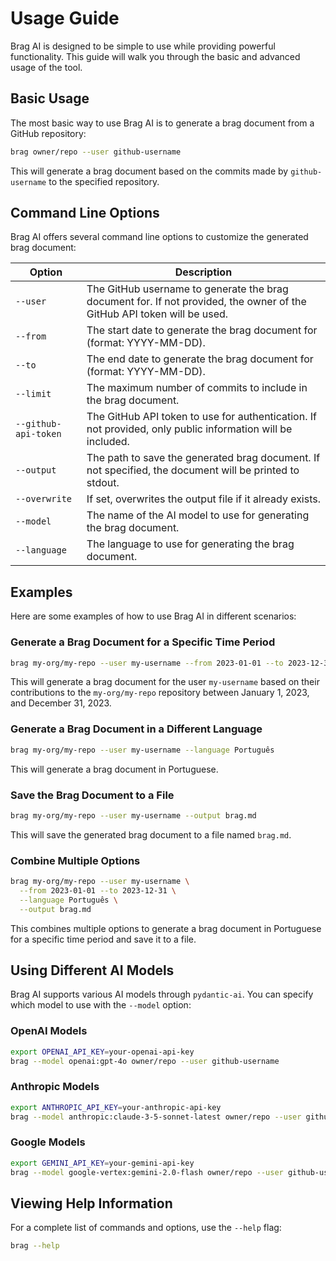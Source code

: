 # Usage Guide

Brag AI is designed to be simple to use while providing powerful functionality. This guide will walk you through the basic and advanced usage of the tool.

## Basic Usage

The most basic way to use Brag AI is to generate a brag document from a GitHub repository:

```bash
brag owner/repo --user github-username
```

This will generate a brag document based on the commits made by `github-username` to the specified repository.

## Command Line Options

Brag AI offers several command line options to customize the generated brag document:

| Option               | Description                                                                                                             |
| -------------------- | ----------------------------------------------------------------------------------------------------------------------- |
| `--user`             | The GitHub username to generate the brag document for. If not provided, the owner of the GitHub API token will be used. |
| `--from`             | The start date to generate the brag document for (format: YYYY-MM-DD).                                                  |
| `--to`               | The end date to generate the brag document for (format: YYYY-MM-DD).                                                    |
| `--limit`            | The maximum number of commits to include in the brag document.                                                          |
| `--github-api-token` | The GitHub API token to use for authentication. If not provided, only public information will be included.              |
| `--output`           | The path to save the generated brag document. If not specified, the document will be printed to stdout.                 |
| `--overwrite`        | If set, overwrites the output file if it already exists.                                                                |
| `--model`            | The name of the AI model to use for generating the brag document.                                                       |
| `--language`         | The language to use for generating the brag document.                                                                   |

## Examples

Here are some examples of how to use Brag AI in different scenarios:

### Generate a Brag Document for a Specific Time Period

```bash
brag my-org/my-repo --user my-username --from 2023-01-01 --to 2023-12-31
```

This will generate a brag document for the user `my-username` based on their contributions to the `my-org/my-repo` repository between January 1, 2023, and December 31, 2023.

### Generate a Brag Document in a Different Language

```bash
brag my-org/my-repo --user my-username --language Português
```

This will generate a brag document in Portuguese.

### Save the Brag Document to a File

```bash
brag my-org/my-repo --user my-username --output brag.md
```

This will save the generated brag document to a file named `brag.md`.

### Combine Multiple Options

```bash
brag my-org/my-repo --user my-username \
  --from 2023-01-01 --to 2023-12-31 \
  --language Português \
  --output brag.md
```

This combines multiple options to generate a brag document in Portuguese for a specific time period and save it to a file.

## Using Different AI Models

Brag AI supports various AI models through `pydantic-ai`. You can specify which model to use with the `--model` option:

### OpenAI Models

```bash
export OPENAI_API_KEY=your-openai-api-key
brag --model openai:gpt-4o owner/repo --user github-username
```

### Anthropic Models

```bash
export ANTHROPIC_API_KEY=your-anthropic-api-key
brag --model anthropic:claude-3-5-sonnet-latest owner/repo --user github-username
```

### Google Models

```bash
export GEMINI_API_KEY=your-gemini-api-key
brag --model google-vertex:gemini-2.0-flash owner/repo --user github-username
```

## Viewing Help Information

For a complete list of commands and options, use the `--help` flag:

```bash
brag --help
```
